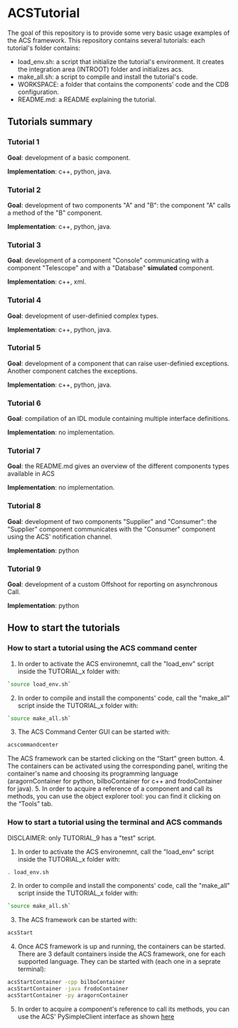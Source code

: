 # ACSTutorial

The goal of this repository is to provide some very basic usage examples of the ACS framework. This repository contains several tutorials: each tutorial's folder contains:
* load_env.sh: a script that initialize the tutorial's environment. It creates the integration area (INTROOT) folder and initializes acs. 
* make_all.sh: a script to compile and install the tutorial's code.
* WORKSPACE: a folder that contains the components' code and the CDB configuration.
* README.md: a README explaining the tutorial.

## Tutorials summary

### Tutorial 1
**Goal**: development of a basic component.

**Implementation**: c++, python, java.

### Tutorial 2
**Goal**: development of two components "A" and "B": the component "A" calls a method of the "B" component. 

**Implementation**: c++, python, java.

### Tutorial 3
**Goal**: development of a component "Console" communicating with a component "Telescope" and with a "Database" **simulated** component.

**Implementation**: c++, xml.

### Tutorial 4
**Goal**: development of user-definied complex types. 

**Implementation**: c++, python, java.

### Tutorial 5
**Goal**: development of a component that can raise user-definied exceptions. Another component catches the exceptions.

**Implementation**: c++, python, java.

### Tutorial 6
**Goal**: compilation of an IDL module containing multiple interface definitions.

**Implementation**: no implementation.

### Tutorial 7
**Goal**: the README.md gives an overview of the different components types available in ACS

**Implementation**: no implementation.

### Tutorial 8
**Goal**: development of two components "Supplier" and "Consumer": the "Supplier" component communicates with the "Consumer" component using the ACS' notification channel.  

**Implementation**: python

### Tutorial 9
**Goal**: development of a custom Offshoot for reporting on asynchronous Call. 

**Implementation**: python



## How to start the tutorials

### How to start a tutorial using the ACS command center
1. In order to activate the ACS environemnt, call the "load_env" script inside the TUTORIAL_x folder with:
```bash
`source load_env.sh`
```
2. In order to compile and install the components' code, call the "make_all" script inside the TUTORIAL_x folder with:
```bash
`source make_all.sh`
```
3. The ACS Command Center GUI can be started with:
```bash
acscommandcenter
```
The ACS framework can be started clicking on the “Start” green button. 
4. The containers can be activated using the corresponding panel, writing the container's name and choosing its programming language (aragornContainer for python, bilboContainer for c++ and frodoContainer for java). 
5. In order to acquire a reference of a component and call its methods, you can use the object explorer tool: you can find it clicking on the “Tools” tab.


### How to start a tutorial using the terminal and ACS commands

DISCLAIMER: only TUTORIAL_9 has a "test" script.

1. In order to activate the ACS environemnt, call the "load_env" script inside the TUTORIAL_x folder with:
```bash
. load_env.sh
```
2. In order to compile and install the components' code, call the "make_all" script inside the TUTORIAL_x folder with:
```bash
`source make_all.sh`
```
3. The ACS framework can be started with:
```bash
acsStart
```
4. Once ACS framework is up and running, the containers can be started. There are 3 default containers inside the ACS framework, one for each supported language. They can be started with (each one in a seprate terminal):
```bash
acsStartContainer -cpp bilboContainer
acsStartContainer -java frodoContainer
acsStartContainer -py aragornContainer
```
 5. In order to acquire a component's reference to call its methods, you can use the ACS' PySimpleClient interface as shown [here](TUTORIAL_9/WORKSPACE/async_py_impl/test/testOnewayWithoutCallback.py)


